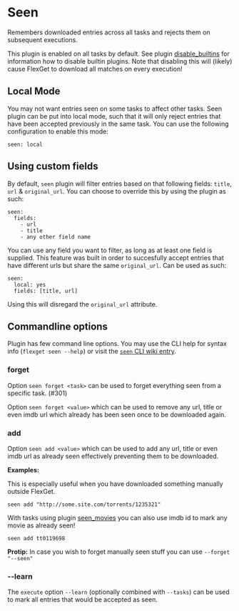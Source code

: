 # Seen
Remembers downloaded entries across all tasks and rejects them on subsequent executions.

This plugin is enabled on all tasks by default. See plugin [disable_builtins](/Plugins/disable_builtins) for information how to disable builtin plugins. Note that disabling this will (likely) cause FlexGet to download all matches on every execution!

## Local Mode
You may not want entries seen on some tasks to affect other tasks. Seen plugin can be put into local mode, such that it will only reject entries that have been accepted previously in the same task. You can use the following configuration to enable this mode:
```
seen: local
```

## Using custom fields
By default, `seen` plugin will filter entries based on that following fields: `title`, `url` & `original_url`. You can choose to override this by using the plugin as such:
```
seen:
  fields:
    - url
    - title
    - any other field name
```

You can use any field you want to filter, as long as at least one field is supplied. This feature was built in order to succesfully accept entries that have different urls but share the same `original_url`. Can be used as such:
```
seen:
  local: yes
  fields: [title, url]
```
Using this will disregard the `original_url` attribute. 

## Commandline options
Plugin has few command line options. You may use the CLI help for syntax info (`flexget seen --help`) or visit the [`seen` CLI wiki entry](/CLI/seen).

### forget
Option `seen forget <task>` can be used to forget everything seen from a specific task. (#301)

Option `seen forget <value>` which can be used to remove any url, title or even imdb url which already has been seen once to be downloaded again.

### add
Option `seen add <value>` which can be used to add any url, title or even imdb url as already seen effectively preventing them to be downloaded.

**Examples:**

This is especially useful when you have downloaded something manually outside FlexGet.

```
seen add "http://some.site.com/torrents/1235321"
```


With tasks using plugin [seen_movies](/Plugins/seen_movies) you can also use imdb id to mark any movie as already seen!

```
seen add tt0119698
```

**Protip:** In case you wish to forget manually seen stuff you can use `--forget "--seen"`

### \-\-learn
The `execute` option `--learn` (optionally combined with `--tasks`) can be used to mark all entries that would be accepted as seen.